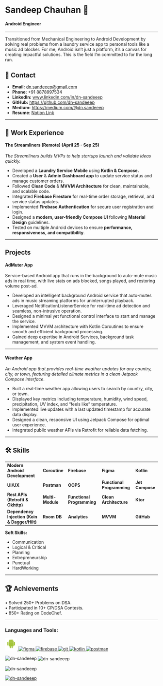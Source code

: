 # Sandeep Chauhan 👋

#### Android Engineer

---

Transitioned from Mechanical Engineering to Android Development by solving real problems from a laundry service app to personal tools like a music ad blocker. For me, Android isn’t just a platform, it’s a canvas for creating impactful solutions. This is the field I’m committed to for the long run.

## 📧 Contact

-   **Email:** dn.sandeeep@gmail.com
-   **Phone:** +91 8878997534
-   **LinkedIn:** www.linkedin.com/in/dn-sandeeep
-   **GitHub:** https://github.com/dn-sandeeep
-   **Medium:** https://medium.com/@dn.sandeeep
-   **Resume**: [Notion Link](https://www.notion.so/Sandeep-Chauhan-24c4803a5d4080ac825de8e3c7093b8e)

---
## 💼 Work Experience
#### The Streamliners (Remote) (April 25 - Sep 25)
*The Streamliners builds MVPs to help startups launch and validate ideas quickly.*

- Developed a **Laundry Service Mobile** using **Kotlin & Compose.**
- Created a **User** & **Admin Dashboard app** to update service status and manage customer orders.
- Followed **Clean Code** & **MVVM Architecture** for clean, maintainable, and scalable code.
- Integrated **Firebase Firestore** for real-time order storage, retrieval, and service status updates.
- Implemented **Firebase Authentication** for secure user registration and login.
- Designed a **modern, user-friendly Compose UI** following **Material Design** guidelines.
- Tested on multiple Android devices to ensure **performance, responsiveness, and compatibility**.
---
## Projects 
#### AdMuter App
Service-based Android app that runs in the background to auto-mute music ads in real time, with live stats on ads blocked, songs played, and restoring volume post-ad.

- Developed an intelligent background Android service that auto-mutes ads in music streaming platforms for uninterrupted playback.
- Leveraged NotificationListenerService for real-time ad detection and seamless, non-intrusive operation.
- Designed a minimal yet functional control interface to start and manage the service.
- Implemented MVVM architecture with Kotlin Coroutines to ensure smooth and efficient background processing.
- Gained deep expertise in Android Services, background task management, and system event handling.

---
#### Weather App
*An Android app that provides real-time weather updates for any country, city, or town, featuring detailed climate metrics in a clean Jetpack Compose interface.*

- Built a real-time weather app allowing users to search by country, city, or town.
- Displayed key metrics including temperature, humidity, wind speed, precipitation, UV index, and “feels like” temperature.
- Implemented live updates with a last updated timestamp for accurate data display.
- Designed a clean, responsive UI using Jetpack Compose for optimal user experience.
- Integrated public weather APIs via Retrofit for reliable data fetching.

---

## 🛠️ Skills

|            |                   |          |                 |   |
| ----------------------------------------- | -------------------------- | -------------------------- | -------------------------- | --------------- |
| **Modern Android Development**            | **Coroutine**              | **Firebase**               | **Figma**                  | **Kotlin** |
| **UI/UX**                                 | **Postman**                | **OOPS**                   | **Functional Programming** | **Jet Compose** |
| **Rest APIs (Retrofit & Okhttp)**         | **Multi-Module**           | **Functional Programming** | **Clean Architecture**     | **Ktor**        |
| **Dependency Injection (Koin & Dagger/Hilt)** | **Room DB**            | **Analytics**                  | **MVVM**                       | **GitHub**          |

**Soft Skills:**
- Communication
- Logical & Critical
- Planning
- Entrepreneurship
- Punctual
- HardWorking
---
## 🏆 Achievements

• Solved 250+ Problems on DSA. </br>
• Participated in 10+ CP/DSA Contests. </br>
• 850+ Rating on CodeChef. </br>

---
<h3 align="left">Languages and Tools:</h3>
<p align="left"> <a href="https://developer.android.com" target="_blank" rel="noreferrer"> <img src="https://raw.githubusercontent.com/devicons/devicon/master/icons/android/android-original-wordmark.svg" alt="android" width="40" height="40"/> </a> <a href="https://www.figma.com/" target="_blank" rel="noreferrer"> <img src="https://www.vectorlogo.zone/logos/figma/figma-icon.svg" alt="figma" width="40" height="40"/> </a> <a href="https://firebase.google.com/" target="_blank" rel="noreferrer"> <img src="https://www.vectorlogo.zone/logos/firebase/firebase-icon.svg" alt="firebase" width="40" height="40"/> </a> <a href="https://git-scm.com/" target="_blank" rel="noreferrer"> <img src="https://www.vectorlogo.zone/logos/git-scm/git-scm-icon.svg" alt="git" width="40" height="40"/> </a> <a href="https://kotlinlang.org" target="_blank" rel="noreferrer"> <img src="https://www.vectorlogo.zone/logos/kotlinlang/kotlinlang-icon.svg" alt="kotlin" width="40" height="40"/> </a> <a href="https://postman.com" target="_blank" rel="noreferrer"> <img src="https://www.vectorlogo.zone/logos/getpostman/getpostman-icon.svg" alt="postman" width="40" height="40"/> </a> </p>

<p><img align="left" src="https://github-readme-stats.vercel.app/api/top-langs?username=dn-sandeeep&show_icons=true&locale=en&layout=compact" alt="dn-sandeeep" /></p>

<p>&nbsp;<img align="center" src="https://github-readme-stats.vercel.app/api?username=dn-sandeeep&show_icons=true&locale=en" alt="dn-sandeeep" /></p>

<p><img align="center" src="https://github-readme-streak-stats.herokuapp.com/?user=dn-sandeeep&" alt="dn-sandeeep" /></p>

<p align="left"> <a href="https://github.com/ryo-ma/github-profile-trophy"><img src="https://github-profile-trophy.vercel.app/?username=dn-sandeeep" alt="dn-sandeeep" /></a> </p>
